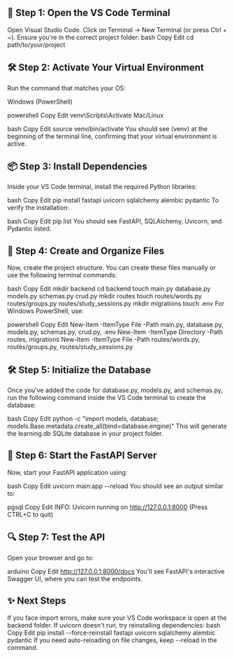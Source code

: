 ## 🚀 Step 1: Open the VS Code Terminal
 Open Visual Studio Code.
Click on Terminal → New Terminal (or press Ctrl + ~).
Ensure you're in the correct project folder:
bash
Copy
Edit
cd path/to/your/project

## 🛠️ Step 2: Activate Your Virtual Environment
Run the command that matches your OS:

Windows (PowerShell)

powershell
Copy
Edit
venv\Scripts\Activate
Mac/Linux

bash
Copy
Edit
source venv/bin/activate
You should see (venv) at the beginning of the terminal line, confirming that your virtual environment is active.

## 📦 Step 3: Install Dependencies
Inside your VS Code terminal, install the required Python libraries:

bash
Copy
Edit
pip install fastapi uvicorn sqlalchemy alembic pydantic
To verify the installation:

bash
Copy
Edit
pip list
You should see FastAPI, SQLAlchemy, Uvicorn, and Pydantic listed.

## 📂 Step 4: Create and Organize Files
Now, create the project structure. You can create these files manually or use the following terminal commands:

bash
Copy
Edit
mkdir backend
cd backend
touch main.py database.py models.py schemas.py crud.py
mkdir routes
touch routes/words.py routes/groups.py routes/study_sessions.py
mkdir migrations
touch .env
For Windows PowerShell, use:

powershell
Copy
Edit
New-Item -ItemType File -Path main.py, database.py, models.py, schemas.py, crud.py, .env
New-Item -ItemType Directory -Path routes, migrations
New-Item -ItemType File -Path routes/words.py, routes/groups.py, routes/study_sessions.py

## 🛠️ Step 5: Initialize the Database
Once you've added the code for database.py, models.py, and schemas.py, run the following command inside the VS Code terminal to create the database:

bash
Copy
Edit
python -c "import models, database; models.Base.metadata.create_all(bind=database.engine)"
This will generate the learning.db SQLite database in your project folder.

## 🚀 Step 6: Start the FastAPI Server
Now, start your FastAPI application using:

bash
Copy
Edit
uvicorn main:app --reload
You should see an output similar to:

pgsql
Copy
Edit
INFO:     Uvicorn running on http://127.0.0.1:8000 (Press CTRL+C to quit)

## 🔍 Step 7: Test the API
Open your browser and go to:

arduino
Copy
Edit
http://127.0.0.1:8000/docs
You'll see FastAPI's interactive Swagger UI, where you can test the endpoints.

## ✨ Next Steps
If you face import errors, make sure your VS Code workspace is open at the backend folder.
If uvicorn doesn't run, try reinstalling dependencies:
bash
Copy
Edit
pip install --force-reinstall fastapi uvicorn sqlalchemy alembic pydantic
If you need auto-reloading on file changes, keep --reload in the command.